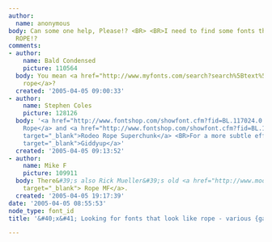 ```yaml
---
author:
  name: anonymous
body: Can some one help, Please!? <BR> <BR>I need to find some fonts that LOOKS like
  ROPE!?
comments:
- author:
    name: Bald Condensed
    picture: 110564
  body: You mean <a href="http://www.myfonts.com/search?search%5Btext%5D=rope" target="_blank">
    rope</a>?
  created: '2005-04-05 09:00:33'
- author:
    name: Stephen Coles
    picture: 128126
  body: '<a href="http://www.fontshop.com/showfont.cfm?fid=BL.117024.0.0" target="_blank">Rodeo
    Rope</a> and <a href="http://www.fontshop.com/showfont.cfm?fid=BL.118795.0.0"
    target="_blank">Rodeo Rope Superchunk</a> <BR>For a more subtle effect: <a href="http://www.fontshop.com/showfont.cfm?fid=C.106725.0.0"
    target="_blank">Giddyup</a>'
  created: '2005-04-05 09:13:52'
- author:
    name: Mike F
    picture: 109911
  body: There&#39;s also Rick Mueller&#39;s old <a href="http://www.moorstation.org/typoasis/designers/mueller/r_z.htm"
    target="_blank"> Rope MF</a>.
  created: '2005-04-05 19:17:39'
date: '2005-04-05 08:55:53'
node_type: font_id
title: '&#40;x&#41; Looking for fonts that look like rope - various {gang}'

---
```

